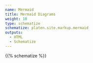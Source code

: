 ```yaml
---
name: Mermaid
title: Mermaid Diagrams
weight: 10
type: schematize
schematize: platen.site.markup.mermaid
outputs:
  - HTML
  - Schematize
---
```


{{% schematize %}}
